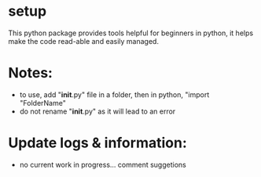 # setup
This python package provides tools helpful for beginners in python, it helps make the code read-able and easily managed.

# Notes:
* to use, add "__init__.py" file in a folder, then in python, "import "FolderName"
* do not rename "__init__.py" as it will lead to an error

# Update logs & information:
* no current work in progress... comment suggetions

